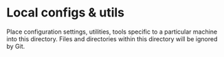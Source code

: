 # Local configs & utils

Place configuration settings, utilities, tools specific to a particular machine into this directory. Files and directories within this directory will be ignored by Git.
